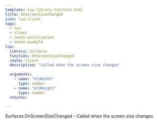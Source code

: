```yaml
---
template: lua-library-function.html
title: OnScreenSizeChanged
icon: lua-client
tags:
  - lua
  - client
  - needs-verification
  - needs-example
lua:
  library: Surfaces
  function: OnScreenSizeChanged
  realm: client
  description: "Called when the screen size changes"
  
  arguments:
    - name: "oldWidth"
      type: number
    - name: "oldHeight"
      type: number
  returns:
    
---
```


<div class="lua__search__keywords">
Surfaces.OnScreenSizeChanged &#x2013; Called when the screen size changes
</div>
